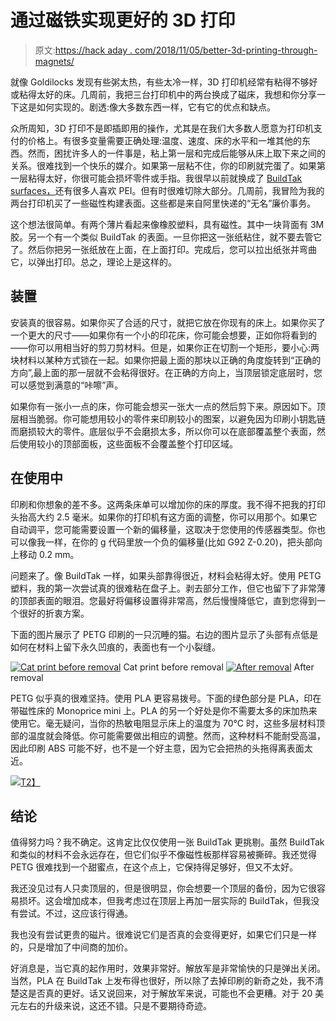 # 通过磁铁实现更好的 3D 打印

> 原文:[https://hack aday . com/2018/11/05/better-3d-printing-through-magnets/](https://hackaday.com/2018/11/05/better-3d-printing-through-magnets/)

就像 Goldilocks 发现有些粥太热，有些太冷一样，3D 打印机经常有粘得不够好或粘得太好的床。几周前，我把三台打印机中的两台换成了磁床，我想和你分享一下这是如何实现的。剧透:像大多数东西一样，它有它的优点和缺点。

众所周知，3D 打印不是即插即用的操作，尤其是在我们大多数人愿意为打印机支付的价格上。有很多变量需要正确处理:温度、速度、床的水平和一堆其他的东西。然而，困扰许多人的一件事是，粘上第一层和完成后能够从床上取下来之间的关系。很难找到一个快乐的媒介。如果第一层粘不住，你的印刷就完蛋了。如果第一层粘得太好，你很可能会损坏零件或手指。我很早以前就换成了 [BuildTak surfaces，](https://hackaday.com/2016/10/07/buildtak-pei-and-early-adopter-syndrome/)还有很多人喜欢 PEI。但有时很难切除大部分。几周前，我冒险为我的两台打印机买了一些磁性构建表面。这些都是来自阿里快递的“无名”廉价事务。

这个想法很简单。有两个薄片看起来像橡胶塑料，具有磁性。其中一块背面有 3M 胶。另一个有一个类似 BuildTak 的表面。一旦你把这一张纸粘住，就不要去管它了。然后你把另一张纸放在上面，在上面打印。完成后，您可以拉出纸张并弯曲它，以弹出打印。总之，理论上是这样的。

## 装置

安装真的很容易。如果你买了合适的尺寸，就把它放在你现有的床上。如果你买了一个更大的尺寸——如果你有一个小的印花床，你可能会想要，正如你将看到的——你可以用相当好的剪刀剪材料。但是，如果你正在切割一个矩形，要小心:两块材料以某种方式锁在一起。如果你把最上面的那块以正确的角度旋转到“正确的方向”,最上面的那一层就不会粘得很好。在正确的方向上，当顶层锁定底层时，您可以感觉到满意的“咔嚓”声。

如果你有一张小一点的床，你可能会想买一张大一点的然后剪下来。原因如下。顶层相当脆弱。你可能想用较小的零件来印刷较小的图案，以避免因为印刷小钥匙链而磨损较大的零件。底层似乎不会磨损太多，所以你可以在底部覆盖整个表面，然后使用较小的顶部面板，这些面板不会覆盖整个打印区域。

## 在使用中

印刷和你想象的差不多。这两条床单可以增加你的床的厚度。我不得不把我的打印头抬高大约 2.5 毫米。如果你的打印机有这方面的调整，你可以用那个。如果它自动调平，您可能需要设置一个新的偏移量，这取决于您使用的传感器类型。你也可以像我一样，在你的 g 代码里放一个负的偏移量(比如 G92 Z-0.20)，把头部向上移动 0.2 mm。

问题来了。像 BuildTak 一样，如果头部靠得很近，材料会粘得太好。使用 PETG 塑料，我的第一次尝试真的很难粘在盘子上。剥去部分工作，但它也留下了非常薄的顶部表面的眼泪。您最好将偏移设置得非常高，然后慢慢降低它，直到您得到一个很好的折衷方案。

下面的图片展示了 PETG 印刷的一只沉睡的猫。右边的图片显示了头部有点低是如何在材料上留下永久凹痕的，表面也有一个小裂缝。

 [![Cat print before removal](../Images/c0165a90707796326a1db6e82e6005bc.png "cat1")](https://hackaday.com/2018/11/05/better-3d-printing-through-magnets/cat1/) Cat print before removal [![After removal](../Images/46be4fc6dfcd2c1d19cc7585c3addc4c.png "cat2")](https://hackaday.com/2018/11/05/better-3d-printing-through-magnets/cat2-2/) After removal

PETG 似乎真的很难坚持。使用 PLA 更容易拨号。下面的绿色部分是 PLA，印在带磁性床的 Monoprice mini 上。PLA 的另一个好处是你不需要太多的床加热来使用它。毫无疑问，当你的热敏电阻显示床上的温度为 70°C 时，这些多层材料顶部的温度就会降低。你可能需要做出相应的调整。然而，这种材料不能耐受高温，因此印刷 ABS 可能不好，也不是一个好主意，因为它会把热的头拖得离表面太近。

[![](../Images/003e60985d91cf3aacf9deca471392a6.png)T2】](https://hackaday.com/wp-content/uploads/2018/10/flat.png)

## 结论

值得努力吗？我不确定。这肯定比仅仅使用一张 BuildTak 更挑剔。虽然 BuildTak 和类似的材料不会永远存在，但它们似乎不像磁性板那样容易被撕碎。我还觉得 PETG 很难找到一个甜蜜点，在这个点上，它保持得足够好，但又不太好。

我还没见过有人只卖顶层的，但是很明显，你会想要一个顶层的备份，因为它很容易损坏。这会增加成本，但我考虑过在顶层上再加一层实际的 BuildTak，但我没有尝试。不过，这应该行得通。

我也没有尝试更贵的磁片。很难说它们是否真的会变得更好，如果它们只是一样的，只是增加了中间商的加价。

好消息是，当它真的起作用时，效果非常好。解放军是非常愉快的只是弹出关闭。当然，PLA 在 BuildTak 上发布得也很好，所以除了去掉印刷的新奇之处，我不清楚这是否真的更好。话又说回来，对于解放军来说，可能也不会更糟。对于 20 美元左右的升级来说，这还不错。只是不要期待奇迹。
